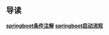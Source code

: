 ## 导读
**[springboot条件注解](java框架/springboot/3.springboot注解)**
**[springboot启动流程](java框架/springboot/7.springboot启动流程)**

